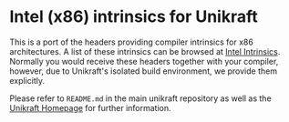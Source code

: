 # Intel (x86) intrinsics for Unikraft

This is a port of the headers providing compiler intrinsics for x86 architectures.
A list of these intrinsics can be browsed at [Intel Intrinsics](https://www.intel.com/content/www/us/en/docs/intrinsics-guide/index.html).
Normally you would receive these headers together with your compiler, however, due to Unikraft's isolated build environment, we provide them explicitly.

Please refer to `README.md` in the main unikraft repository as well as the [Unikraft Homepage](https://unikraft.org/) for further information.
